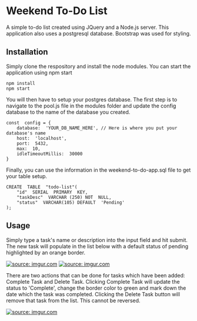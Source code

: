 # Weekend To-Do List

A simple to-do list created using JQuery and a Node.js server. This application also uses a postgresql database. Bootstrap was used for styling.

## Installation

Simply clone the respository and install the node modules. You can start the application using npm start
```
npm install
npm start
```
You will then have to setup your postgres database. The first step is to navigate to the pool.js file in the modules folder and update the config database to the name of the database you created.
```
const  config = {
	database:  'YOUR_DB_NAME_HERE', // Here is where you put your database's name
	host:  'localhost',
	port:  5432,
	max:  10,
	idleTimeoutMillis:  30000
}
```
Finally, you can use the information in the weekend-to-do-app.sql file to get your table setup.
```
CREATE  TABLE  "todo-list"(
	"id"  SERIAL  PRIMARY  KEY,
	"taskDesc"  VARCHAR (250) NOT  NULL,
	"status"  VARCHAR(105) DEFAULT  'Pending'
);
```

## Usage

Simply type a task's name or description into the input field and hit submit. The new task will populate in the list below with a default status of pending highlighted by an orange border. 

<a href="https://imgur.com/KeNCxSq"><img src="https://i.imgur.com/KeNCxSq.png" title="source: imgur.com" /></a>
<a href="https://imgur.com/qBjssXY"><img src="https://i.imgur.com/qBjssXY.png" title="source: imgur.com" /></a>

There are two actions that can be done for tasks which have been added: Complete Task and Delete Task. Clicking Complete Task will update the status to 'Complete', change the border color to green and mark down the date which the task was completed. Clicking the Delete Task button will remove that task from the list. This cannot be reversed.

<a href="https://imgur.com/7KpOxgk"><img src="https://i.imgur.com/7KpOxgk.png" title="source: imgur.com" /></a>





